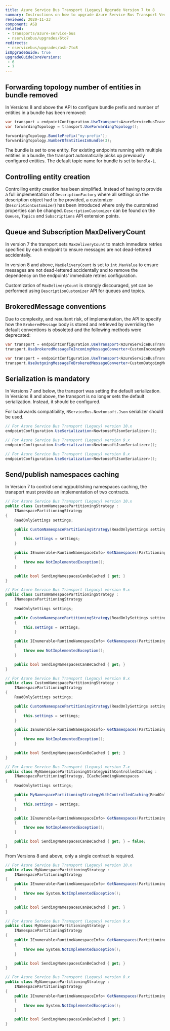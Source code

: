 ```yaml
---
title: Azure Service Bus Transport (Legacy) Upgrade Version 7 to 8
summary: Instructions on how to upgrade Azure Service Bus Transport Version 7 to 8.
reviewed: 2020-11-23
component: ASB
related:
 - transports/azure-service-bus
 - nservicebus/upgrades/6to7
redirects:
 - nservicebus/upgrades/asb-7to8
isUpgradeGuide: true
upgradeGuideCoreVersions:
 - 6
 - 7
---
```



## Forwarding topology number of entities in bundle removed

In Versions 8 and above the API to configure bundle prefix and number of entities in a bundle has been removed:

```csharp
var transport = endpointConfiguration.UseTransport<AzureServiceBusTransport>();
var forwardingTopology = transport.UseForwardingTopology();

forwardingTopology.BundlePrefix("my-prefix");
forwardingTopology.NumberOfEntitiesInBundle(3);
```

The bundle is set to one entity. For existing endpoints running with multiple entities in a bundle, the transport automatically picks up previously configured entities. The default topic name for bundle is set to `bundle-1`.


## Controlling entity creation

Controlling entity creation has been simplified. Instead of having to provide a full implementation of `DescriptionFactory` where all settings on the description object had to be provided, a customizer (`DescriptionCustomizer`) has been introduced where only the customized properties can be changed. `DescriptionCustomizer` can be found on the `Queues`, `Topics` and `Subscriptions` API extension points.


## Queue and Subscription MaxDeliveryCount

In version 7 the transport sets `MaxDeliveryCount` to match immediate retries specified by each endpoint to ensure messages are not dead-lettered accidentally.

In version 8 and above, `MaxDeliveryCount` is set to `int.MaxValue` to ensure messages are not dead-lettered accidentally and to remove the dependency on the endpoints' immediate retries configuration.

Customization of `MaxDeliveryCount` is strongly discouraged, yet can be performed using `DescriptionCustomizer` API for queues and topics.

## BrokeredMessage conventions

Due to complexity, and resultant risk, of implementation, the API to specify how the `BrokeredMessage` body is stored and retrieved by overriding the default conventions is obsoleted and the following methods were deprecated:

```csharp
var transport = endpointConfiguration.UseTransport<AzureServiceBusTransport>();
transport.UseBrokeredMessageToIncomingMessageConverter<CustomIncomingMessageConversion>();
```

```csharp
var transport = endpointConfiguration.UseTransport<AzureServiceBusTransport>();
transport.UseOutgoingMessageToBrokeredMessageConverter<CustomOutgoingMessageConversion>();
```


## Serialization is mandatory

In Versions 7 and below, the transport was setting the default serialization. In Versions 8 and above, the transport is no longer sets the default serialization. Instead, it should be configured.

For backwards compatibility, `NServiceBus.Newtonsoft.Json` serializer should be used.

```csharp
// For Azure Service Bus Transport (Legacy) version 10.x
endpointConfiguration.UseSerialization<NewtonsoftJsonSerializer>();

// For Azure Service Bus Transport (Legacy) version 9.x
endpointConfiguration.UseSerialization<NewtonsoftJsonSerializer>();

// For Azure Service Bus Transport (Legacy) version 8.x
endpointConfiguration.UseSerialization<NewtonsoftJsonSerializer>();
```


## Send/publish namespaces caching

In Version 7 to control sending/publishing namespaces caching, the transport must provide an implementation of two contracts.

```csharp
// For Azure Service Bus Transport (Legacy) version 10.x
public class CustomNamespacePartitioningStrategy :
    INamespacePartitioningStrategy
{
    ReadOnlySettings settings;

    public CustomNamespacePartitioningStrategy(ReadOnlySettings settings)
    {
        this.settings = settings;
    }

    public IEnumerable<RuntimeNamespaceInfo> GetNamespaces(PartitioningIntent partitioningIntent)
    {
        throw new NotImplementedException();
    }

    public bool SendingNamespacesCanBeCached { get; }
}

// For Azure Service Bus Transport (Legacy) version 9.x
public class CustomNamespacePartitioningStrategy :
    INamespacePartitioningStrategy
{
    ReadOnlySettings settings;

    public CustomNamespacePartitioningStrategy(ReadOnlySettings settings)
    {
        this.settings = settings;
    }

    public IEnumerable<RuntimeNamespaceInfo> GetNamespaces(PartitioningIntent partitioningIntent)
    {
        throw new NotImplementedException();
    }

    public bool SendingNamespacesCanBeCached { get; }
}

// For Azure Service Bus Transport (Legacy) version 8.x
public class CustomNamespacePartitioningStrategy :
    INamespacePartitioningStrategy
{
    ReadOnlySettings settings;

    public CustomNamespacePartitioningStrategy(ReadOnlySettings settings)
    {
        this.settings = settings;
    }

    public IEnumerable<RuntimeNamespaceInfo> GetNamespaces(PartitioningIntent partitioningIntent)
    {
        throw new NotImplementedException();
    }

    public bool SendingNamespacesCanBeCached { get; }
}

// For Azure Service Bus Transport (Legacy) version 7.x
public class MyNamespacePartitioningStrategyWithControlledCaching :
    INamespacePartitioningStrategy, ICacheSendingNamespaces
{
    ReadOnlySettings settings;

    public MyNamespacePartitioningStrategyWithControlledCaching(ReadOnlySettings settings)
    {
        this.settings = settings;
    }

    public IEnumerable<RuntimeNamespaceInfo> GetNamespaces(PartitioningIntent partitioningIntent)
    {
        throw new NotImplementedException();
    }

    public bool SendingNamespacesCanBeCached { get; } = false;
}
```

From Versions 8 and above, only a single contract is required.

```csharp
// For Azure Service Bus Transport (Legacy) version 10.x
public class MyNamespacePartitioningStrategy :
    INamespacePartitioningStrategy
{
    public IEnumerable<RuntimeNamespaceInfo> GetNamespaces(PartitioningIntent partitioningIntent)
    {
        throw new System.NotImplementedException();
    }

    public bool SendingNamespacesCanBeCached { get; }
}

// For Azure Service Bus Transport (Legacy) version 9.x
public class MyNamespacePartitioningStrategy :
    INamespacePartitioningStrategy
{
    public IEnumerable<RuntimeNamespaceInfo> GetNamespaces(PartitioningIntent partitioningIntent)
    {
        throw new System.NotImplementedException();
    }

    public bool SendingNamespacesCanBeCached { get; }
}

// For Azure Service Bus Transport (Legacy) version 8.x
public class MyNamespacePartitioningStrategy :
    INamespacePartitioningStrategy
{
    public IEnumerable<RuntimeNamespaceInfo> GetNamespaces(PartitioningIntent partitioningIntent)
    {
        throw new System.NotImplementedException();
    }

    public bool SendingNamespacesCanBeCached { get; }
}
```
